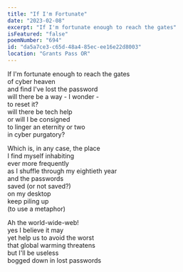 ```yaml
---
title: "If I'm Fortunate"
date: "2023-02-08"
excerpt: "If I'm fortunate enough to reach the gates"
isFeatured: "false"
poemNumber: "694"
id: "da5a7ce3-c65d-48a4-85ec-ee16e22d8003"
location: "Grants Pass OR"
---
```


If I'm fortunate enough to reach the gates  
of cyber heaven  
and find I've lost the password  
will there be a way - I wonder -  
to reset it?  
will there be tech help  
or will I be consigned  
to linger an eternity or two  
in cyber purgatory?

Which is, in any case, the place  
I find myself inhabiting  
ever more frequently  
as I shuffle through my eightieth year  
and the passwords  
saved (or not saved?)  
on my desktop  
keep piling up  
(to use a metaphor)

Ah the world-wide-web!  
yes I believe it may  
yet help us to avoid the worst  
that global warming threatens  
but I'll be useless  
bogged down in lost passwords
